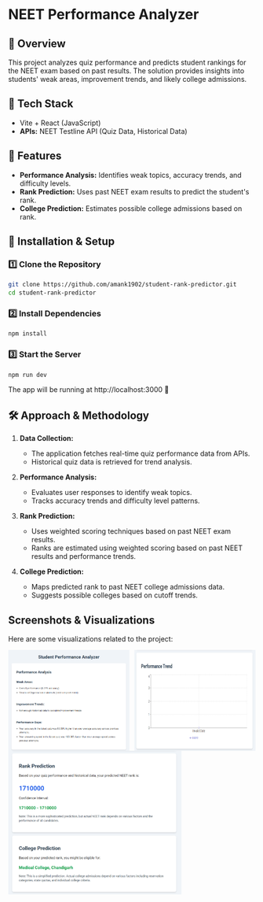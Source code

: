 # NEET Performance Analyzer

## 📌 Overview
This project analyzes quiz performance and predicts student rankings for the NEET exam based on past results. The solution provides insights into students' weak areas, improvement trends, and likely college admissions.

## 🚀 Tech Stack
- Vite + React (JavaScript)
- **APIs:** NEET Testline API (Quiz Data, Historical Data)

## 🎯 Features
- **Performance Analysis:** Identifies weak topics, accuracy trends, and difficulty levels.
- **Rank Prediction:** Uses past NEET exam results to predict the student's rank.
- **College Prediction:** Estimates possible college admissions based on rank.


## 🔧 Installation & Setup
### 1️⃣ Clone the Repository
```bash
git clone https://github.com/amank1902/student-rank-predictor.git
cd student-rank-predictor
```

### 2️⃣ Install Dependencies
```bash
npm install
```
### 3️⃣ Start the Server
```bash
npm run dev
```
The app will be running at http://localhost:3000 🚀

## 🛠 Approach & Methodology
1. **Data Collection:**
   - The application fetches real-time quiz performance data from APIs.
   - Historical quiz data is retrieved for trend analysis.

2. **Performance Analysis:**
   - Evaluates user responses to identify weak topics.
   - Tracks accuracy trends and difficulty level patterns.

3. **Rank Prediction:**
   - Uses weighted scoring techniques based on past NEET exam results.
   - Ranks are estimated using weighted scoring based on past NEET results and performance trends.

4. **College Prediction:**
   - Maps predicted rank to past NEET college admissions data.
   - Suggests possible colleges based on cutoff trends.
   
## Screenshots & Visualizations

Here are some visualizations related to the project:

<!-- First row with two images side by side -->
<div style="display: flex; justify-content: space-between;">
  <img src="./public/image1.png" alt="Screenshot 1" width="49%" />
  <img src="./public/image2.png" alt="Screenshot 2" width="49%" />
</div>

<!-- Second row with one image -->
<img src="./public/image3.png" alt="Screenshot 3" width="70%" />

